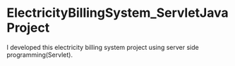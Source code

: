 # ElectricityBillingSystem_ServletJavaProject
I developed this electricity billing system project using server side programming(Servlet).
